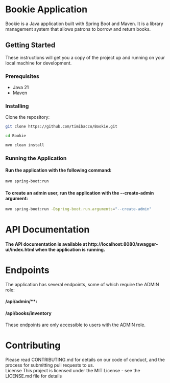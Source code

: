 # Bookie Application

Bookie is a Java application built with Spring Boot and Maven. It is a library management system that allows patrons to borrow and return books.

## Getting Started

These instructions will get you a copy of the project up and running on your local machine for development.

### Prerequisites

- Java 21
- Maven

### Installing

Clone the repository:

```bash
git clone https://github.com/timibacco/Bookie.git

```



```bash
cd Bookie
```

```bash
mvn clean install
```



### Running the Application


#### Run the application with the following command:


```bash
mvn spring-boot:run
```


#### To create an admin user, run the application with the --create-admin argument:


```bash
mvn spring-boot:run -Dspring-boot.run.arguments="--create-admin"
```


# API Documentation
#### The API documentation is available at http://localhost:8080/swagger-ui/index.html when the application is running.


# Endpoints

 The application has several endpoints, some of which require the ADMIN role:  

#### /api/admin/**: 

#### /api/books/inventory


These endpoints are only accessible to users with the ADMIN role.


# Contributing

Please read CONTRIBUTING.md for details on our code of conduct, and the process for submitting pull requests to us.  
License
This project is licensed under the MIT License - see the LICENSE.md file for details



